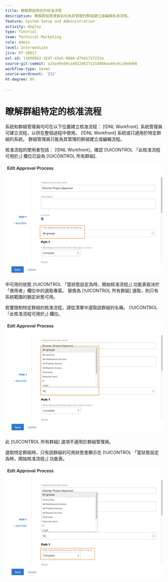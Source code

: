 ```yaml
---
title: 瞭解群組特定的核准流程
description: 瞭解群組管理員如何為其管理的群組建立或編輯核准流程。
feature: System Setup and Administration
activity: deploy
type: Tutorial
team: Technical Marketing
role: Admin
level: Intermediate
jira: KT-10017
exl-id: 138989b2-32d7-43e5-9660-d7b4172f232a
source-git-commit: a25a49e59ca483246271214886ea4dc9c10e8d66
workflow-type: tm+mt
source-wordcount: '212'
ht-degree: 0%

---
```


# 瞭解群組特定的核准流程

系統和群組管理員均可在以下位置建立核准流程： [!DNL Workfront]. 系統管理員可建立流程，以供在整個過程中使用。 [!DNL Workfront] 系統或只適用於特定群組的系統。 群組管理員只能為其管理的群組建立或編輯流程。

核准流程的使用者包括： [!DNL Workfront]，確認 [!UICONTROL 「此核准流程可用於」] 欄位已設為 [!UICONTROL 所有群組].

![[!UICONTROL 編輯核准流程] 反白顯示群組欄位的視窗](assets/admin-fund-approval-processes-1.png)

中可用的狀態 [!UICONTROL 「當狀態設定為時，開始核准流程」] 功能表取決於「使用者」欄位中的選取專案。 替換為 [!UICONTROL 所有群組] 選取，則只有系統範圍的鎖定狀態可用。

若要限制特定群組的核准流程，請從清單中選取該群組的名稱， [!UICONTROL 「此核准流程可用於」] 欄位。

![[!UICONTROL 編輯核准流程] 展開群組欄位的視窗](assets/admin-fund-approval-processes-2.png)

此 [!UICONTROL 所有群組] 選項不適用於群組管理員。

選取特定群組時，只有該群組的可用狀態會顯示在 [!UICONTROL 「當狀態設定為時，開始核准流程」] 功能表。

![[!UICONTROL 編輯核准流程] 反白顯示狀態列位的視窗](assets/admin-fund-approval-processes-3.png)

